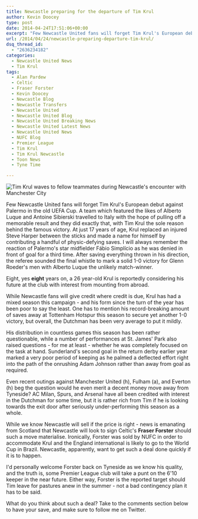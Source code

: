 ```yaml
---
title: Newcastle preparing for the departure of Tim Krul
author: Kevin Doocey
type: post
date: 2014-04-24T17:51:06+00:00
excerpt: "Few Newcastle United fans will forget Tim Krul's European debut against Palermo in the old UEFA Cup. A team which featured the likes of Alberto Luque and Antoine Sibierski.."
url: /2014/04/24/newcastle-preparing-departure-tim-krul/
dsq_thread_id:
  - "2636234182"
categories:
  - Newcastle United News
  - Tim Krul
tags:
  - Alan Pardew
  - Celtic
  - Fraser Forster
  - Kevin Doocey
  - Newcastle Blog
  - Newcastle Transfers
  - Newcastle United
  - Newcastle United Blog
  - Newcastle United Breaking News
  - Newcastle United Latest News
  - Newcastle United News
  - NUFC Blog
  - Premier League
  - Tim Krul
  - Tim Krul Newcastle
  - Toon News
  - Tyne Time

---
```

![Tim Krul waves to fellow teammates during Newcastle's encounter with Manchester City](http://www.tynetime.com/wp-content/uploads/2014/04/Tim-Krul-Newcastle-Manchester-City.jpg "Krul - Reportedly considering a move away from St. James' Park this summer")

Few Newcastle United fans will forget Tim Krul's European debut against Palermo in the old UEFA Cup. A team which featured the likes of Alberto Luque and Antoine Sibierski travelled to Italy with the hope of pulling off a memorable result and they did exactly that, with Tim Krul the sole reason behind the famous victory. At just 17 years of age, Krul replaced an injured Steve Harper between the sticks and made a name for himself by contributing a handful of physic-defying saves. I will always remember the reaction of Palermo's star midfielder Fábio Simplício as he was denied in front of goal for a third time. After saving everything thrown in his direction, the referee sounded the final whistle to mark a solid 1-0 victory for Glenn Roeder's men with Alberto Luque the unlikely match-winner.

Eight, yes **eight** years on, a 26 year-old Krul is reportedly considering his future at the club with interest from mounting from abroad.

While Newcastle fans will give credit where credit is due, Krul has had a mixed season this campaign - and his form since the turn of the year has been poor to say the least. One has to mention his record-breaking amount of saves away at Tottenham Hotspur this season to secure yet another 1-0 victory, but overall, the Dutchman has been very average to put it mildly.

His distribution in countless games this season has been rather questionable, while a number of performances at St. James' Park also raised questions - for me at least - whether he was completely focused on the task at hand. Sunderland's second goal in the return derby earlier year marked a very poor period of keeping as he palmed a deflected effort right into the path of the onrushing Adam Johnson rather than away from goal as required.

Even recent outings against Manchester United (h), Fulham (a), and Everton (h) beg the question would he even merit a decent money move away from Tyneside? AC Milan, Spurs, and Arsenal have all been credited with interest in the Dutchman for some time, but it is rather rich from Tim if he is looking towards the exit door after seriously under-performing this season as a whole.

While we know Newcastle will sell if the price is right - news is emanating from Scotland that Newcastle will look to sign Celtic's **Fraser Forster** should such a move materialise. Ironically, Forster was sold by NUFC in order to accommodate Krul and the England international is likely to go to the World Cup in Brazil. Newcastle, apparently, want to get such a deal done quickly if it is to happen.

I'd personally welcome Forster back on Tyneside as we know his quality, and the truth is, some Premier League club will take a punt on the 6'10 keeper in the near future. Either way, Forster is the reported target should Tim leave for pastures anew in the summer - not a bad contingency plan it has to be said.

What do you think about such a deal? Take to the comments section below to have your save, and make sure to follow me on Twitter.
